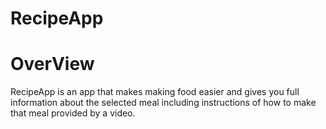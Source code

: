 # RecipeApp
# OverView
RecipeApp is an app that makes making food easier and gives you full information about the selected meal including instructions of how to make that meal provided by a video.
